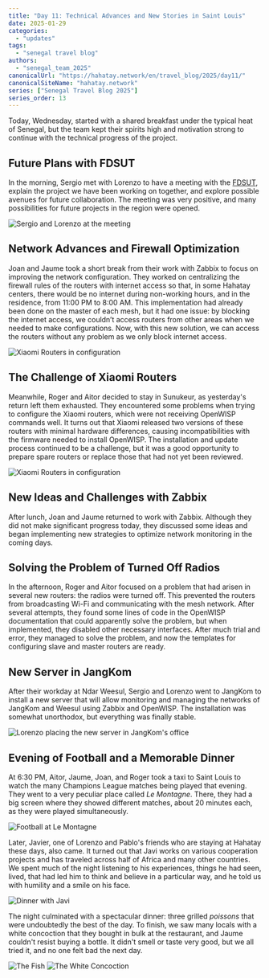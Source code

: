 ```yaml
---
title: "Day 11: Technical Advances and New Stories in Saint Louis"
date: 2025-01-29
categories:
  - "updates"
tags:
  - "senegal travel blog"
authors:
  - "senegal_team_2025"
canonicalUrl: "https://hahatay.network/en/travel_blog/2025/day11/"
canonicalSiteName: "hahatay.network"
series: ["Senegal Travel Blog 2025"]
series_order: 13
---
```


Today, Wednesday, started with a shared breakfast under the typical heat of Senegal, but the team kept their spirits high and motivation strong to continue with the technical progress of the project.

## Future Plans with FDSUT

In the morning, Sergio met with Lorenzo to have a meeting with the [FDSUT](https://fdsut.sn/), explain the project we have been working on together, and explore possible avenues for future collaboration. The meeting was very positive, and many possibilities for future projects in the region were opened.

![Sergio and Lorenzo at the meeting](images/sergio-loren-fdsut.png "Sergio and Lorenzo at Ndar Weesul before the meeting")

## Network Advances and Firewall Optimization

Joan and Jaume took a short break from their work with Zabbix to focus on improving the network configuration. They worked on centralizing the firewall rules of the routers with internet access so that, in some Hahatay centers, there would be no internet during non-working hours, and in the residence, from 11:00 PM to 8:00 AM. This implementation had already been done on the master of each mesh, but it had one issue: by blocking the internet access, we couldn’t access routers from other areas when we needed to make configurations. Now, with this new solution, we can access the routers without any problem as we only block internet access.

![Xiaomi Routers in configuration](images/jaume_joan_trabaj.jpg "Jaume and Joan working")

## The Challenge of Xiaomi Routers

Meanwhile, Roger and Aitor decided to stay in Sunukeur, as yesterday's return left them exhausted. They encountered some problems when trying to configure the Xiaomi routers, which were not receiving OpenWISP commands well. It turns out that Xiaomi released two versions of these routers with minimal hardware differences, causing incompatibilities with the firmware needed to install OpenWISP. The installation and update process continued to be a challenge, but it was a good opportunity to prepare spare routers or replace those that had not yet been reviewed.

![Xiaomi Routers in configuration](images/routers.JPG "Struggling with different routers")

## New Ideas and Challenges with Zabbix

After lunch, Joan and Jaume returned to work with Zabbix. Although they did not make significant progress today, they discussed some ideas and began implementing new strategies to optimize network monitoring in the coming days.

## Solving the Problem of Turned Off Radios

In the afternoon, Roger and Aitor focused on a problem that had arisen in several new routers: the radios were turned off. This prevented the routers from broadcasting Wi-Fi and communicating with the mesh network. After several attempts, they found some lines of code in the OpenWISP documentation that could apparently solve the problem, but when implemented, they disabled other necessary interfaces. After much trial and error, they managed to solve the problem, and now the templates for configuring slave and master routers are ready.

## New Server in JangKom

After their workday at Ndar Weesul, Sergio and Lorenzo went to JangKom to install a new server that will allow monitoring and managing the networks of JangKom and Weesul using Zabbix and OpenWISP. The installation was somewhat unorthodox, but everything was finally stable.

![Lorenzo placing the new server in JangKom's office](images/lorenzo-colocando-server-jangkom.jpg "Lorenzo placing the new server in JangKom")

## Evening of Football and a Memorable Dinner

At 6:30 PM, Aitor, Jaume, Joan, and Roger took a taxi to Saint Louis to watch the many Champions League matches being played that evening. They went to a very peculiar place called *Le Montagne*. There, they had a big screen where they showed different matches, about 20 minutes each, as they were played simultaneously.

![Football at Le Montagne](images/futbol.jpg "Football at Le Montagne")

Later, Javier, one of Lorenzo and Pablo's friends who are staying at Hahatay these days, also came. It turned out that Javi works on various cooperation projects and has traveled across half of Africa and many other countries. We spent much of the night listening to his experiences, things he had seen, lived, that had led him to think and believe in a particular way, and he told us with humility and a smile on his face.

![Dinner with Javi](images/cena.JPG "Dinner with Javi")

The night culminated with a spectacular dinner: three grilled *poissons* that were undoubtedly the best of the day. To finish, we saw many locals with a white concoction that they bought in bulk at the restaurant, and Jaume couldn't resist buying a bottle. It didn't smell or taste very good, but we all tried it, and no one felt bad the next day.

![The Fish](images/pescado.jpg "The Fish")
![The White Concoction](images/brebaje.jpg "The white concoction")